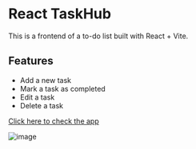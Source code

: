 # React TaskHub

This is a frontend of a to-do list built with React + Vite.

## Features
- Add a new task
- Mark a task as completed
- Edit a task
- Delete a task

[Click here to check the app](https://react-taskhub.netlify.app/)
  
![image](https://github.com/andrewnzrv/react-taskhub/assets/73107890/7d4a5b1a-d777-414e-b7e0-058279c295d5)
